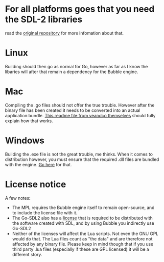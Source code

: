 # For all platforms goes that you need the SDL-2 libraries

read the [original repository](https://github.com/veandco/go-sdl2) for more infomation about that.


# Linux

Building should then go as normal for Go, however as far as I know the libaries will after that remain a dependency for the Bubble engine.

# Mac

Compiling the .go files should not offer the true trouble. However after the binary file has been created it needs to be converted into an actual application bundle.
[This readme file from veandco themselves](https://github.com/veandco/go-sdl2-example/blob/master/README.md) should fully explain how that works.

# Windows

Building the .exe file is not the great trouble, me thinks.
When it comes to distribution however, you must ensure that the required .dll files are bundled with the engine.
[Go here](http://libsdl.org/download-2.0.php) for that.




# License notice

A few notes:
- The MPL requires the Bubble engine itself to remain open-source, and to include the license file with it.
- The Go-SDL2 also has a [license](https://github.com/veandco/go-sdl2/blob/master/LICENSE) that is required to be distributed with the software created with SDL, and by using Bubble you indirectly use Go-SDL2
- Neither of the licenses will affect the Lua scripts. Not even the GNU GPL would do that. The Lua files count as "the data" and are therefore not affected by any binary file. Please keep in mind though that if you use third party .lua files (especially if these are GPL licensed) it will be a different story.
